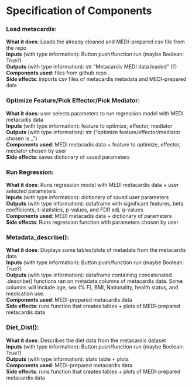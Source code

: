 # Specification of Components

### Load metacardis:

**What it does**: Loads the already cleaned and MEDI-prepared csv file from the repo<br>
**Inputs** (with type information): Button push/function run (maybe Boolean: True?)<br> 
**Outputs** (with type information): str “Metacardis MEDI data loaded” (?)<br>
**Components used**: files from github repo<br>
**Side effects**: imports csv files of metacardis metadata and MEDI-prepared data<br>

### Optimize Feature/Pick Effector/Pick Mediator:

**What it does**: user selects parameters to run regression model with MEDI metacadis data<br>
**Inputs** (with type information): feature to optimize, effector, mediator<br>
**Outputs** (with type information): str (“optimize feature/effector/mediator chosen is _”)<br> 
**Components used**: MEDI metacadis data + feature to optimize, effector, mediator chosen by user<br>
**Side effects**: saves dictionary of saved parameters<br>

### Run Regression:

**What it does**: Runs regression model with MEDI metacardis data + user selected parameters<br>
**Inputs** (with type information): dictionary of saved user parameters<br>
**Outputs** (with type information): dataframe with significant features, beta coefficients, t-statistics, p-values, and FDR adj. q-values.<br> 
**Components used**: MEDI metacadis data + dictionary of parameters<br>
**Side effects**: Runs regression function with parameters chosen by user<br>

### Metadata_describe():

**What it does**: Displays some tables/plots of metadata from the metacardis data<br>
**Inputs** (with type information): Button push/function run (maybe Boolean: True?)<br>
**Outputs** (with type information): dataframe containing concatenated .describe() functions ran on metadata columns of metacardis data. Some columns will include age, sex (% F), BMI, Nationality, health status, and medication use.<br>
**Components used**: MEDI-prepared metacardis data<br>
**Side effects**: runs function that creates tables + plots of MEDI-prepared metacardis data<br>

### Diet_Dist():

**What it does**: Describes the diet data from the metacardis dataset<br>
**Inputs** (with type information): Button push/function run (maybe Boolean: True?)<br>
**Outputs** (with type information): stats table + plots<br>
**Components used**: MEDI-prepared metacardis data<br>
**Side effects**: runs function that creates tables + plots of MEDI-prepared metacardis data<br>
